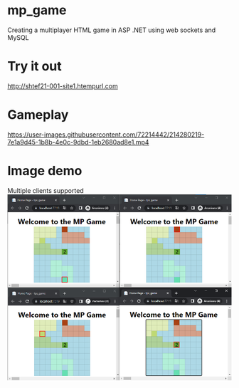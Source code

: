 # mp_game
Creating a multiplayer HTML game in ASP .NET using web sockets and MySQL

# Try it out
http://shtef21-001-site1.htempurl.com

# Gameplay
https://user-images.githubusercontent.com/72214442/214280219-7e1a9d45-1b8b-4e0c-9dbd-1eb2680ad8e1.mp4

# Image demo
Multiple clients supported
<img src="demo.png">

